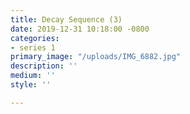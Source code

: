 ```yaml
---
title: Decay Sequence (3)
date: 2019-12-31 10:18:00 -0800
categories:
- series 1
primary_image: "/uploads/IMG_6882.jpg"
description: ''
medium: ''
style: ''

---
```

